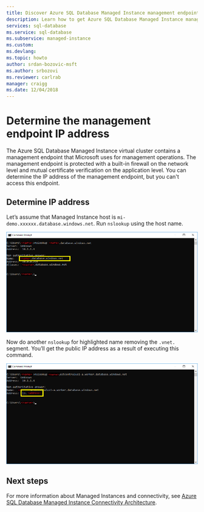 ```yaml
---
title: Discover Azure SQL Database Managed Instance management endpoint | Microsoft Docs
description: Learn how to get Azure SQL Database Managed Instance management endpoint public IP address and verify its built-in firewall protection
services: sql-database
ms.service: sql-database
ms.subservice: managed-instance
ms.custom: 
ms.devlang: 
ms.topic: howto
author: srdan-bozovic-msft
ms.author: srbozovi
ms.reviewer: carlrab
manager: craigg
ms.date: 12/04/2018
---
```

# Determine the management endpoint IP address

The Azure SQL Database Managed Instance virtual cluster contains a management endpoint that Microsoft uses for management operations. The management endpoint is protected with a built-in firewall on the network level and mutual certificate verification on the application level. You can determine the IP address of the management endpoint, but you can't access this endpoint.

## Determine IP address

Let’s assume that Managed Instance host is `mi-demo.xxxxxx.database.windows.net`. Run `nslookup` using the host name.

![Resolving internal host name](./media/sql-database-managed-instance-management-endpoint/01_find_internal_host.png)

Now do another `nslookup` for highlighted name removing the `.vnet.` segment. You’ll get the public IP address as a result of executing this command.

![Resolving public IP address](./media/sql-database-managed-instance-management-endpoint/02_find_public_ip.png)


## Next steps

For more information about Managed Instances and connectivity, see [Azure SQL Database Managed Instance Connectivity Architecture](sql-database-managed-instance-connectivity-architecture.md).
